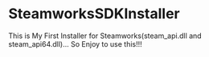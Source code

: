 # SteamworksSDKInstaller
This is My First Installer for Steamworks(steam_api.dll and steam_api64.dll)... So Enjoy to use this!!!
